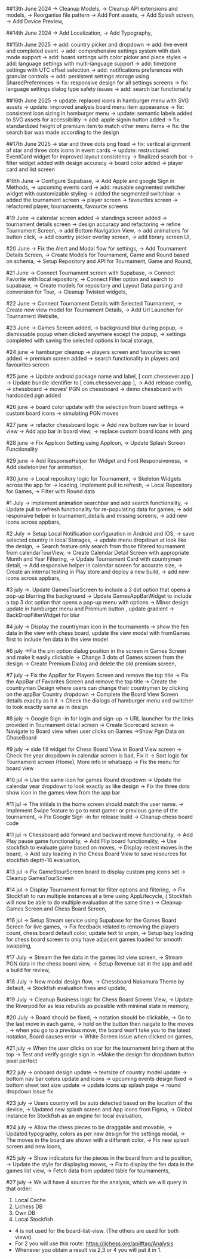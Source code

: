 ##13th June 2024
-> Cleanup Models,
-> Cleanup API extensions and models,
-> Reorganise file pattern
-> Add Font assets,
-> Add Splash screen,
-> Add Device Preview,

##14th June 2024
-> Add Localization,
-> Add Typography,

##15th June 2025
-> add: country picker and dropdown
-> add: live event and completed event
-> add: comprehensive settings system with dark mode support
-> add: board settings with color picker and piece styles
-> add: language settings with multi-language support
-> add: timezone settings with UTC offset selection
-> add: notifications preferences with granular controls
-> add: persistent settings storage using SharedPreferences
-> fix: responsive design for all settings screens
-> fix: language settings dialog type safety issues
-> add: search bar functionality

##16th June 2025
-> update: replaced icons in hamburger menu with SVG assets
-> update: improved analysis board menu item appearance
-> fix: consistent icon sizing in hamburger menu
-> update: semantic labels added to SVG assets for accessibility
-> add: apple signin button added
-> fix: standardized height of premium item to match other menu items
-> fix: the search bar was made according to the design

##17th June 2025
-> star and three dots png fixed
-> fix: vertical alignment of star and three dots icons in event cards
-> update: restructured EventCard widget for improved layout consistency
-> finalized search bar
-> filter widget added with design accuracy
-> board color added
-> player card and list screen

#18th June
-> Configure Supabase,
-> Add Apple and google Sign in Methods,
-> upcoming events card
-> add: reusable segmented switcher widget with customizable styling
-> added the segmented switchbar
-> added the tournament screen
-> player screen
-> favourites screen
-> refactored player, tournaments, favourite screens

#19 June
-> calendar screen added
-> standings screen added
-> tournament details screen
-> design accuracy and refactoring
-> refine Tournament Screen,
-> add Bottom Navigation View,
-> add animations for button click,
-> add country picker overlay screen,
-> add library screen UI,

#20 June
-> Fix the Alert and Modal flow for settings,
-> Add Tournament Details Screen,
-> Create Models for Tournament, Game and Round based on schema,
-> Setup Repository and API for Tournament, Game and Round,

#21 June
-> Connect Tournament screen with Supabase,
-> Connect Favorite with local repository,
-> Connect Filter option and search to supabase,
-> Create models for repository and Layout Data parsing and conversion for Tour,
-> Cleanup Twisted widgets,

#22 June
-> Connect Tournament Details with Selected Tournament,
-> Create new view model for Tournament Details,
-> Add Url Launcher for Tournament Website,

#23 June
-> Games Screen added,
-> background blur during popup,
-> dismissable popup when clicked anywhere except the popup,
-> settings completed with saving the selected options in local storage,

#24 june
-> hamburger cleanup
-> players screen and favourite screen added
-> premium screen added
-> search functionality in players and favourites screen

#25 june
-> Update android package name and label, [ com.chessever.app ]
-> Update bundle identifier to [ com.chessever.app  ],
-> Add release config,
-> chessboard
-> moves' PGN on chessboard
-> demo chessboard with hardcoded pgn added

#26 june
-> board color update with the selection from board settings
-> custom board icons
-> simulating PGN moves

#27 june
-> refactor chessboard logic
-> Add new bottom nav bar in board view
-> Add app bar in board view,
-> replace custom board icons with .png

#28 june
-> Fix AppIcon Setting using AppIcon,
-> Update Splash Screen Functionality

#29 june
-> Add ResponseHelper for Widget and Font Responsiveness,
-> Add skeletonizer for animation,


#30 june
-> Local repository logic for Tournament, 
-> Skeleton Widgets across the app for
-> loading, Implement pull to refresh,
-> Local Repository for Games,
-> Filter with Round data


#1 July
-> implement animation searchbar and add search functionality,
-> Update pull to refresh functionality for re-populating data for games,
-> add responsive helper in tournament_details and missing screens,
-> add new icons across appbars,


#2 July
-> Setup Local Notification configuration in Android and IOS,
-> save selected country in local Storages,
-> update menu dropdown at look like the design,
-> Search feature only search from those filtered tournament from calendarTourView,
-> Create Calendar Detail Screen with appropriate Month and Year Filtering,
-> Update Tournament Card with countrymen detail,
-> Add responsive helper in calendar screen for accurate size,
-> Create an internal testing in Play store and deploy a new build,
-> add new icons across appbars,

#3 july
->. Update GamesTourScreen to include a 3 dot option that opens a pop-up blurring the background
-> Update GamesAppBarWidget to include a top 3 dot option that opens a pop-up menu with options
-> Minor design update in hamburger menu  and Premium button , update gradient
-> BackDropFilterWidget for blur

#4 july
-> Display the countryman icon in the tournaments
-> show the fen data in the view with chess board, update the view model with fromGames first to include fen data in the view model

#6 july
->Fix the pin option dialog position in the screen in Games Screen and make it easily clickable
-> Change 3 dots of Games screen from the design
-> Create Premium Dialog and delete the old premium screen,

#7 july
-> Fix the AppBar for  Players Screen and remove the top title
-> Fix the AppBar of Favorites Screen and remove the top title
-> Create the countryman Design where users can change their countrymen by clicking on the appBar Country dropdown 
-> Complete the Board View Screen details exactly as it it
-> Check the dialogs of hamburger menu and switcher to look exactly same as in design

#8 july 
-> Google Sign -in for login and sign-up
-> URL launcher for the links provided in Tournament detail screen
-> Create Scorecard screen
-> Navigate to Board view when user clicks on Games
->Show Pgn Data on ChaseBoard

#9 july 
-> side fill widget for Chess Board View in Board View screen
-> Check the year dropdown in calendar screen is bad, Fix it
-> Sort logic for Tournament screen (Home), More info in whatsapp
-> Fix the menu for board view

#10 jul
-> Use the same icon for games Round dropdown
-> Update the calendar year dropdown to look exactly as like design
-> Fix the three dots show icon in the games view from the app bar

#11 jul
-> The initials in the home screen should match the user name.
-> Implement Swipe feature to go to next gamer or previous game of the tournament,
-> Fix Google Sign -in for release build
-> Cleanup chess board code


#11 jul
-> Chessboard add forward and backward move functionality,
-> Add Play pause game functionality,
-> Add Flip board functionality,
-> Use stockfish to evaluate game based on moves,
-> Display recent moves in the board,
-> Add lazy loading in the Chess Board View to save resources for stockfish depth-16 evaluation,

#13 jul
-> Fix GameStourScreen board to display custom png icons set
-> Cleanup GamesTourScreen

#14 jul
-> Display Tournament format for filter options and filtering,
-> Fix Stockfish to run multiple instances at a time using AppLifecycle, ( Stockfish will now be able to do multiple evaluation at the same time )
-> Cleanup Games Screen and Chess Board Screen,

#16 jul
-> Setup Stream service using Supabase for the Games Board Screen for live games,
-> Fix feedback related to removing the players count, chess board default color, update text to unpin,
-> Setup lazy loading for chess board screen to only have adjacent games loaded for smooth swapping,

#17 July
-> Stream the fen data in the games list view screen,
-> Stream PGN data in the chess board view,
-> Setup Revenue cat in the app and add a build for review,

#18 July
-> New modal design flow,
-> Chessboard Nakamura Theme by default,
-> Stockfish evaluation fixes and update,


#19 July
-> Cleanup Business logic for Chess Board Screen View,
-> Update the Riverpod for as less rebuilds as possible with minimal state in memory,

#20 July
-> Board should be fixed,
-> notation should be clickable,
-> Go to the last move in each game,
-> hold on the button then naigate to the moves ,
-> when you go to a previous move, the board won’t take you to the latest notation,
Board causes error -> White Screen issue when clicked on games,

#21 july
-> When the user clicks on star for the tournament bring them at the top
-> Test and verify google sign in
->Make the design for dropdown button pixel perfect

#22 july 
-> onboard design update
-> textsize of country model update
-> bottom nav bar colors update and icons 
-> upcoming events design fixed 
-> bottom sheet text size update
-> update icons up splash page
-> round dropdown issue fix

#23 july
-> Users country will be auto detected based on the location of the device,
-> Updated new splash screen and App icons from Figma,
-> Global instance for Stockfish as an engine for local evaluation,

#24 july
-> Allow the chess pieces to be draggable and movable, 
-> Updated typography, colors as per new design for the settings modal,
-> The moves in the board are shown with a different color,
-> Fix new splash screen and new icons,

#25 july
-> Show indicators for the pieces in the board from and to position,
-> Update the style for displaying moves,
-> Fix to display the fen data in the games list view,
-> Fetch data from updated table for tournaments,

#27 july
-> We will have 4 sources for the analysis, which we will query in that order:
1. Local Cache
2. Lichess DB
3. Own DB
4. Local Stockfish

- 4 is not used for the board-list-view. (The others are used for both views).
- For 2 you will use this route: https://lichess.org/api#tag/Analysis
- Whenever you obtain a result via 2,3 or 4 you will put it in 1.